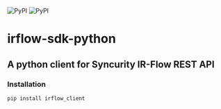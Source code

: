 ![PyPI](https://img.shields.io/badge/python-2.7-brightgreen.svg)
![PyPI](https://img.shields.io/badge/pypi-1.0.4-blue.svg)

# irflow-sdk-python

## A python client for Syncurity IR-Flow REST API

### Installation
`pip install irflow_client`